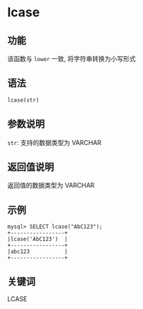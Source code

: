# lcase

## 功能

该函数与 `lower` 一致, 将字符串转换为小写形式

## 语法

```Haskell
lcase(str)
```

## 参数说明

`str`: 支持的数据类型为 VARCHAR

## 返回值说明

返回值的数据类型为 VARCHAR

## 示例

```Plain Text
mysql> SELECT lcase("AbC123");
+-----------------+
|lcase('AbC123')  |
+-----------------+
|abc123           |
+-----------------+
```

## 关键词

LCASE
